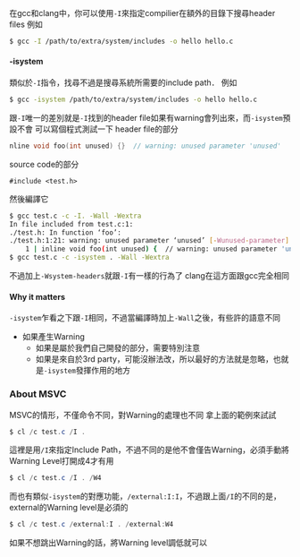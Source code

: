 在gcc和clang中，你可以使用`-I`來指定compilier在額外的目錄下搜尋header files
例如
``` bash
$ gcc -I /path/to/extra/system/includes -o hello hello.c
```
#### -isystem
類似於`-I`指令，找尋不過是搜尋系統所需要的include path．
例如
``` bash
$ gcc -isystem /path/to/extra/system/includes -o hello hello.c
```
跟`-I`唯一的差別就是`-I`找到的header file如果有warning會列出來，而`-isystem`預設不會
可以寫個程式測試一下
header file的部分
``` c
nline void foo(int unused) {}  // warning: unused parameter 'unused'
```
source code的部分
``` 
#include <test.h>
```
然後編譯它
``` bash
$ gcc test.c -c -I. -Wall -Wextra
In file included from test.c:1:
./test.h: In function ‘foo’:
./test.h:1:21: warning: unused parameter ‘unused’ [-Wunused-parameter]
    1 | inline void foo(int unused) {  // warning: unused parameter 'unused'
$ gcc test.c -c -isystem . -Wall -Wextra
```
不過加上`-Wsystem-headers`就跟`-I`有一樣的行為了
clang在這方面跟gcc完全相同
#### Why it matters
`-isystem`乍看之下跟`-I`相同，不過當編譯時加上`-Wall`之後，有些許的語意不同
- 如果產生Warning
	- 如果是屬於我們自己開發的部分，需要特別注意
	- 如果是來自於3rd party，可能沒辦法改，所以最好的方法就是忽略，也就是`-isystem`發揮作用的地方
### About MSVC
MSVC的情形，不僅命令不同，對Warning的處理也不同
拿上面的範例來試試
``` powershell
$ cl /c test.c /I .
```
這裡是用`/I`來指定Include Path，不過不同的是他不會僅告Warning，必須手動將Warning Level打開成4才有用
``` powershell
$ cl /c test.c /I . /W4
```
而也有類似`-isystem`的對應功能，`/external:I:I`，不過跟上面`/I`的不同的是，external的Warning level是必須的
``` powershell
$ cl /c test.c /external:I . /external:W4
```
如果不想跳出Warning的話，將Warning level調低就可以

